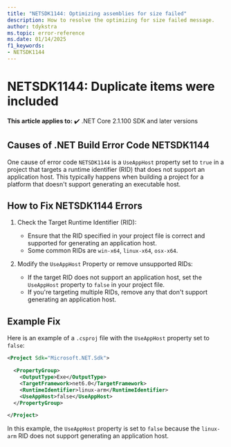 ```yaml
---
title: "NETSDK1144: Optimizing assemblies for size failed"
description: How to resolve the optimizing for size failed message.
author: tdykstra
ms.topic: error-reference
ms.date: 01/14/2025
f1_keywords:
- NETSDK1144
---
```

# NETSDK1144: Duplicate items were included

**This article applies to:** ✔️ .NET Core 2.1.100 SDK and later versions

## Causes of .NET Build Error Code NETSDK1144

One cause of error code `NETSDK1144` is a `UseAppHost` property set to `true` in a project that targets a runtime identifier (RID) that does not support an application host. This typically happens when building a project for a platform that doesn't support generating an executable host.

## How to Fix NETSDK1144 Errors

1. Check the Target Runtime Identifier (RID):
   - Ensure that the RID specified in your project file is correct and supported for generating an application host.
   - Some common RIDs are `win-x64`, `linux-x64`, `osx-x64`.

2. Modify the `UseAppHost` Property or remove unsupported RIDs:
   - If the target RID does not support an application host, set the `UseAppHost` property to `false` in your project file.
   - If you're targeting multiple RIDs, remove any that don't support generating an application host.

## Example Fix

Here is an example of a `.csproj` file with the `UseAppHost` property set to `false`:

```xml
<Project Sdk="Microsoft.NET.Sdk">

  <PropertyGroup>
    <OutputType>Exe</OutputType>
    <TargetFramework>net6.0</TargetFramework>
    <RuntimeIdentifier>linux-arm</RuntimeIdentifier>
    <UseAppHost>false</UseAppHost>
  </PropertyGroup>

</Project>
```

In this example, the `UseAppHost` property is set to `false` because the `linux-arm` RID does not support generating an application host.
